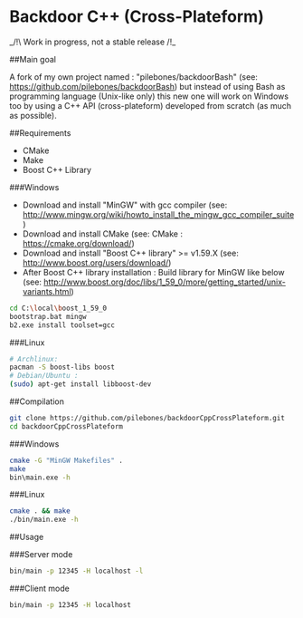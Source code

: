 # Backdoor C++ (Cross-Plateform)

_/!\ Work in progress, not a stable release /!\_

##Main goal

A fork of my own project named : "pilebones/backdoorBash" (see: https://github.com/pilebones/backdoorBash) but instead of using Bash as programming language (Unix-like only) this new one will work on Windows too by using a C++ API (cross-plateform) developed from scratch (as much as possible).

##Requirements

- CMake
- Make
- Boost C++ Library

###Windows
- Download and install "MinGW" with gcc compiler (see: http://www.mingw.org/wiki/howto_install_the_mingw_gcc_compiler_suite)
- Download and install CMake (see: 
CMake : https://cmake.org/download/)
- Download and install "Boost C++ library" >= v1.59.X (see: http://www.boost.org/users/download/)
- After Boost C++ library installation : Build library for MinGW like below (see: http://www.boost.org/doc/libs/1_59_0/more/getting_started/unix-variants.html)
```bash
cd C:\local\boost_1_59_0
bootstrap.bat mingw
b2.exe install toolset=gcc
```

###Linux
```bash
# Archlinux:
pacman -S boost-libs boost
# Debian/Ubuntu :
(sudo) apt-get install libboost-dev
```

##Compilation

```bash
git clone https://github.com/pilebones/backdoorCppCrossPlateform.git
cd backdoorCppCrossPlateform
```

###Windows
```bash
cmake -G "MinGW Makefiles" .
make
bin\main.exe -h
```

###Linux
```bash
cmake . && make
./bin/main.exe -h
```

##Usage

###Server mode
```bash
bin/main -p 12345 -H localhost -l
```

###Client mode
```bash
bin/main -p 12345 -H localhost
```
